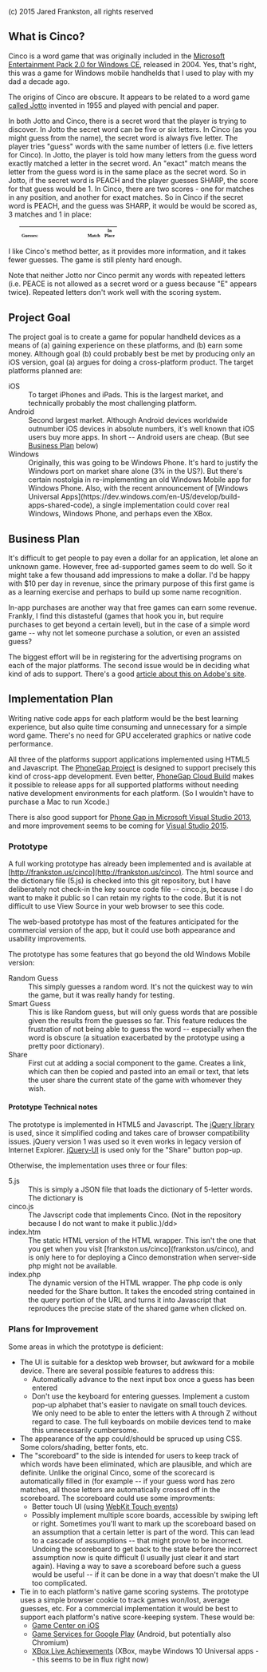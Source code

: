(c) 2015 Jared Frankston, all rights reserved

## What is Cinco?

Cinco is a word game that was originally included in the [Microsoft Entertainment Pack 2.0 for Windows CE](http://www.amazon.com/Microsoft-Entertainment-Pak-2004-Pocket-games/dp/B0001Y4KQK), released in 2004\. Yes, that's right, this was a game for Windows mobile handhelds that I used to play with my dad a decade ago.

The origins of Cinco are obscure. It appears to be related to a word game [called Jotto](http://en.wikipedia.org/wiki/Jotto) invented in 1955 and played with pencial and paper.

In both Jotto and Cinco, there is a secret word that the player is trying to discover. In Jotto the secret word can be five or six letters. In Cinco (as you might guess from the name), the secret word is always five letter. The player tries "guess" words with the same number of letters (i.e. five letters for Cinco). In Jotto, the player is told how many letters from the guess word exactly matched a letter in the secret word. An "exact" match means the letter from the guess word is in the same place as the secret word. So in Jotto, if the secret word is PEACH and the player guesses SHARP, the score for that guess would be 1\. In Cinco, there are two scores - one for matches in any position, and another for exact matches. So in Cinco if the secret word is PEACH, and the guess was SHARP, it would be would be scored as, 3 matches and 1 in place:

<table id="guesstable" style="margin-left: 3ex; color: rgb(0, 0, 0); font-family: 'Times New Roman'; font-size: medium; font-style: normal; font-variant: normal; font-weight: normal; letter-spacing: normal; line-height: normal; orphans: auto; text-align: start; text-indent: 0px; text-transform: none; white-space: normal; widows: 1; word-spacing: 0px; -webkit-text-stroke-width: 0px;">
	<thead>
		<tr class="guessrow" style="height: 12pt; vertical-align: bottom; font-size: xx-small; font-weight: normal;">
			<th>Guesses:</th>
			<th class="try" style="width: 1em; font-family: Tahoma;"></th>
			<th class="try" style="width: 1em; font-family: Tahoma;"></th>
			<th class="try" style="width: 1em; font-family: Tahoma;"></th>
			<th class="try" style="width: 1em; font-family: Tahoma;"></th>
			<th class="try" style="width: 1em; font-family: Tahoma;"></th>
			<th class="score" style="width: 2em;">Match</th>
			<th class="score" style="width: 2em;">In Place</th>
		</tr>
	</thead>

</table>


I like Cinco's method better, as it provides more information, and it takes fewer guesses. The game is still plenty hard enough.

Note that neither Jotto nor Cinco permit any words with repeated letters (i.e. PEACE is not allowed as a secret word or a guess because "E" appears twice). Repeated letters don't work well with the scoring system.

## Project Goal

The project goal is to create a game for popular handheld devices as a means of (a) gaining experience on these platforms, and (b) earn some money. Although goal (b) could probably best be met by producing only an iOS version, goal (a) argues for doing a cross-platform product. The target platforms planned are:

<dl>

<dt>iOS</dt>

<dd>To target iPhones and iPads. This is the largest market, and technically probably the most challenging platform.</dd>

<dt>Android</dt>

<dd>Second largest market. Although Android devices worldwide outnumber iOS devices in absolute numbers, it's well known that iOS users buy more apps. In short -- Android users are cheap. (But see <a href="#business_plan">Business Plan</a> below)</dd>

<dt>Windows</dt>

<dd>Originally, this was going to be Windows Phone. It's hard to justify the Windows port on market share alone (3% in the US?). But there's certain nostolgia in re-implementing an old Windows Mobile app for Windows Phone. Also, with the recent announcement of [Windows Universal Apps](https://dev.windows.com/en-US/develop/build-apps-shared-code), a single implementation could cover real Windows, Windows Phone, and perhaps even the XBox.</dd>

</dl>

## <a name="Business_Plan">Business Plan</a>

It's difficult to get people to pay even a dollar for an application, let alone an unknown game. However, free ad-supported games seem to do well. So it might take a few thousand add impressions to make a dollar. I'd be happy with $10 per day in revenue, since the primary purpose of this first game is as a learning exercise and perhaps to build up some name recognition.

In-app purchases are another way that free games can earn some revenue. Frankly, I find this distasteful (games that hook you in, but require purchases to get beyond a certain level), but in the case of a simple word game -- why not let someone purchase a solution, or even an assisted guess?

The biggest effort will be in registering for the advertising programs on each of the major platforms. The second issue would be in deciding what kind of ads to support. There's a good [article about this on Adobe's site](http://www.adobe.com/devnet/games/articles/maximizing-in-app-advertising.html).

## <a name="Business_Plan0">Implementation P</a>lan

Writing native code apps for each platform would be the best learning experience, but also quite time consuming and unnecessary for a simple word game. There's no need for GPU accelerated graphics or native code performance.

All three of the platforms support applications implemented using HTML5 and Javascript. The [PhoneGap Project](http://phonegap.com/) is designed to support precisely this kind of cross-app development. Even better, [PhoneGap Cloud Build](https://build.phonegap.com/) makes it possible to release apps for all supported platforms without needing native development environments for each platform. (So I wouldn't have to purchase a Mac to run Xcode.)

There is also good support for [Phone Gap in Microsoft Visual Studio 2013](http://blogs.msdn.com/b/writingdata_services/archive/2014/12/11/using-the-phonegap-developer-app-with-a-cordova-for-visual-studio-project.aspx), and more improvement seems to be coming for [Visual Studio 2015](https://www.visualstudio.com/en-us/features/cordova-vs.aspx).

### Prototype

A full working prototype has already been implemented and is available at [http://frankston.us/cinco](http://frankston.us/cinco). The html source and the dictionary file (5.js) is checked into this git repository,
but I have deliberately not check-in the key source code file -- cinco.js, because I do want to make it public so I can retain my rights to the code. But it is not difficult to use View Source in your web browser to see this code.

The web-based prototype has most of the features anticipated for the commercial version of the app, but it could use both appearance and usability improvements.

The prototype has some features that go beyond the old Windows Mobile version:

<dl>

<dt>Random Guess</dt>

<dd>This simply guesses a random word. It's not the quickest way to win the game, but it was really handy for testing.</dd>

<dt>Smart Guess</dt>

<dd>This is like Random guess, but will only guess words that are possible given the results from the guesses so far. This feature reduces the frustration of not being able to guess the word -- especially when the word is obscure (a situation exacerbated by the prototype using a pretty poor dictionary).</dd>

<dt>Share</dt>

<dd>First cut at adding a social component to the game. Creates a link, which can then be copied and pasted into an email or text, that lets the user share the current state of the game with whomever they wish.</dd>

</dl>

#### Prototype Technical notes

The prototype is implemented in HTML5 and Javascript. The [jQuery library](http://jquery.com/) is used, since it simplified coding and takes care of browser compatibility issues. jQuery version 1 was used so it even works in legacy version of Internet Explorer. [jQuery-UI](http://jqueryui.com/) is used only for the "Share" button pop-up.

Otherwise, the implementation uses three or four files:

<dl>

<dt>5.js</dt>

<dd>This is simply a JSON file that loads the dictionary of 5-letter words. The dictionary is</dd>

<dt>cinco.js</dt>

<dd>The Javscript code that implements  Cinco. (Not in the repository because I do not want to make it public.)/dd>

<dt>index.htm</dt>

<dd>The static HTML version of the HTML wrapper. This isn't the one that you get when you visit [frankston.us/cinco](frankston.us/cinco), and is only here to for deploying a Cinco demonstration when server-side php might not be available.</dd>

<dt>index.php</dt>

<dd>The dynamic version of the HTML wrapper. The php code is only needed for the Share button. It takes the encoded string contained in the query portion of the URL and turns it into Javascript that reproduces the precise state of the shared game when clicked on.</dd>

</dl>

### Plans for Improvement

Some areas in which the prototype is deficient:

*   The UI is suitable for a desktop web browser, but awkward for a mobile device. There are several possible features to address this:
    *   Automatically advance to the next input box once a guess has been entered
    *   Don't use the keyboard for entering guesses. Implement a custom pop-up alphabet that's easier to navigate on small touch devices. We only need to be able to enter the letters with A through Z without regard to case. The full keyboards on mobile devices tend to make this unnecessarily cumbersome.
*   The appearance of the app could/should be spruced up using CSS. Some colors/shading, better fonts, etc.
*   The "scoreboard" to the side is intended for users to keep track of which words have been eliminated, which are plausible, and which are definite. Unlike the original Cinco, some of the scorecard is automatically filled in (for example -- if your guess word has zero matches, all those letters are automatically crossed off in the scoreboard. The scoreboard could use some improvments:
    *   Better touch UI (using [WebKit Touch events](http://www.adobe.com/devnet/edge/articles/webkit-touch-events-for-edge-users.html))
    *   Possibly implement multiple score boards, accessible by swiping left or right. Sometimes you'll want to mark up the scoreboard based on an assumption that a certain letter is part of the word. This can lead to a cascade of assumptions -- that might prove to be incorrect. Undoing the scoreboard to get back to the state before the incorrect assumption now is quite difficult (I usually just clear it and start again). Having a way to save a scoreboard before such a guess would be useful -- if it can be done in a way that doesn't make the UI too complicated.
*   Tie in to each platform's native game scoring systems. The prototype uses a simple browser cookie to track games won/lost, average guesses, etc. For a commercial implementation it would be best to support each platform's native score-keeping system. These would be:
    *   [Game Center on iOS](https://developer.apple.com/game-center/)
    *   [Game Services for Google Play](https://developers.google.com/games/services/) (Android, but potentially also Chromium)
    *   [XBox Live Achievements](http://www.xbox.com/en-us/Developers/id) (XBox, maybe Windows 10 Universal apps -- this seems to be in flux right now)
